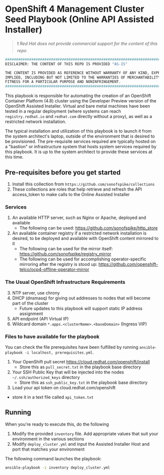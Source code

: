 # OpenShift 4 Management Cluster Seed Playbook (Online API Assisted Installer)

> :heavy_exclamation_mark: *Red Hat does not provide commercial support for the content of this repo*

```bash
##############################################################################
DISCLAIMER: THE CONTENT OF THIS REPO IS PROVIDED "AS-IS"

THE CONTENT IS PROVIDED AS REFERENCE WITHOUT WARRANTY OF ANY KIND, EXPRESS OR
IMPLIED, INCLUDING BUT NOT LIMITED TO THE WARRANTIES OF MERCHANTABILITY,
FITNESS FOR A PARTICULAR PURPOSE AND NONINFRINGEMENT.
##############################################################################
```

This playbook is responsible for automating the creation of an OpenShift Container Platform (4.8) cluster using the Developer Preview version of the OpenShift Assisted Installer. Virtual and bare metal machines have been tested in a regular deployment (where systems can reach `registry.redhat.io` and `redhat.com` directly without a proxy), as well as a restricted network installation.

The typical installation and utilization of this playbook is to launch it from the system architect's laptop, outside of the environment that is desired to be provisioned. The pre-requisite services required are typically hosted on a "bastion" or infrastructure system that hosts system services required by this playbook. It is up to the system architect to provide these services at this time.

## Pre-requisites before you get started
1. Install this collection from `https://github.com/sonofspike/collections`
2. These collections are roles that help retrieve and refresh the API access_token to make calls to the Online Assisted Installer
### Services

1. An available HTTP server, such as Nginx or Apache, deployed and available
   - The following can be used: <https://github.com/sonofspike/http_store>
2. An available container registry if a restricted network installation is desired, to be deployed and available with OpenShift content mirrored to it
   - The following can be used for the mirror itself: <https://github.com/sonofspike/registry_mirror>
   - The following can be used for accomplishing operator-specific mirroring after the registry is stood up: <https://github.com/openshift-telco/ocp4-offline-operator-mirror>

### The Usual OpenShift Infrastructure Requirements
3. NTP server, use chrony 
4. DHCP (dnsmasq) for giving out addresses to nodes that will become part of the cluster
   - Future updates to this playbook will support static IP address assignment
5. API endpoint (API Virtual IP)
6. Wildcard domain `*.apps.<clusterName>.<baseDomain>` (Ingress VIP)

### Files to have available for the playbook

You can check the file prerequisites have been fulfilled by running `ansible-playbook -i localhost, prerequisites.yml`.

1. Your OpenShift pull secret <https://cloud.redhat.com/openshift/install>
   - Store this as `pull_secret.txt` in the playbook base directory
2. Your SSH Public Key that will be injected into the nodes `~/.ssh/authorized_keys` directory
   - Store this as `ssh_public_key.txt` in the playbook base directory
3.  Load your api token on cloud.redhat.com/openshift
   - store it in a text file called `api_token.txt`

## Running

When you're ready to execute this, do the following

1. Modify the provided `inventory` file. Add appropriate values that suit your environment in the various sections
2. Modify `deploy_cluster.yml` and input the Assisted Installer Host and port that matches your environment

The following command launches the playbook:

```sh
ansible-playbook -i inventory deploy_cluster.yml
```
